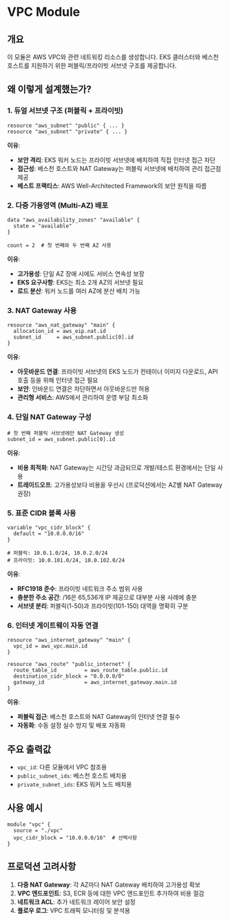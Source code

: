# VPC Module

## 개요
이 모듈은 AWS VPC와 관련 네트워킹 리소스를 생성합니다. EKS 클러스터와 베스천 호스트를 지원하기 위한 퍼블릭/프라이빗 서브넷 구조를 제공합니다.

## 왜 이렇게 설계했는가?

### 1. 듀얼 서브넷 구조 (퍼블릭 + 프라이빗)
```hcl
resource "aws_subnet" "public" { ... }
resource "aws_subnet" "private" { ... }
```

**이유**: 
- **보안 격리**: EKS 워커 노드는 프라이빗 서브넷에 배치하여 직접 인터넷 접근 차단
- **접근성**: 베스천 호스트와 NAT Gateway는 퍼블릭 서브넷에 배치하여 관리 접근점 제공
- **베스트 프랙티스**: AWS Well-Architected Framework의 보안 원칙을 따름

### 2. 다중 가용영역 (Multi-AZ) 배포
```hcl
data "aws_availability_zones" "available" {
  state = "available"
}

count = 2  # 첫 번째와 두 번째 AZ 사용
```

**이유**:
- **고가용성**: 단일 AZ 장애 시에도 서비스 연속성 보장
- **EKS 요구사항**: EKS는 최소 2개 AZ의 서브넷 필요
- **로드 분산**: 워커 노드를 여러 AZ에 분산 배치 가능

### 3. NAT Gateway 사용
```hcl
resource "aws_nat_gateway" "main" {
  allocation_id = aws_eip.nat.id
  subnet_id     = aws_subnet.public[0].id
}
```

**이유**:
- **아웃바운드 연결**: 프라이빗 서브넷의 EKS 노드가 컨테이너 이미지 다운로드, API 호출 등을 위해 인터넷 접근 필요
- **보안**: 인바운드 연결은 차단하면서 아웃바운드만 허용
- **관리형 서비스**: AWS에서 관리하여 운영 부담 최소화

### 4. 단일 NAT Gateway 구성
```hcl
# 첫 번째 퍼블릭 서브넷에만 NAT Gateway 생성
subnet_id = aws_subnet.public[0].id
```

**이유**:
- **비용 최적화**: NAT Gateway는 시간당 과금되므로 개발/테스트 환경에서는 단일 사용
- **트레이드오프**: 고가용성보다 비용을 우선시 (프로덕션에서는 AZ별 NAT Gateway 권장)

### 5. 표준 CIDR 블록 사용
```hcl
variable "vpc_cidr_block" {
  default = "10.0.0.0/16"
}

# 퍼블릭: 10.0.1.0/24, 10.0.2.0/24
# 프라이빗: 10.0.101.0/24, 10.0.102.0/24
```

**이유**:
- **RFC1918 준수**: 프라이빗 네트워크 주소 범위 사용
- **충분한 주소 공간**: /16은 65,536개 IP 제공으로 대부분 사용 사례에 충분
- **서브넷 분리**: 퍼블릭(1-50)과 프라이빗(101-150) 대역을 명확히 구분

### 6. 인터넷 게이트웨이 자동 연결
```hcl
resource "aws_internet_gateway" "main" {
  vpc_id = aws_vpc.main.id
}

resource "aws_route" "public_internet" {
  route_table_id         = aws_route_table.public.id
  destination_cidr_block = "0.0.0.0/0"
  gateway_id             = aws_internet_gateway.main.id
}
```

**이유**:
- **퍼블릭 접근**: 베스천 호스트와 NAT Gateway의 인터넷 연결 필수
- **자동화**: 수동 설정 실수 방지 및 배포 자동화

## 주요 출력값

- `vpc_id`: 다른 모듈에서 VPC 참조용
- `public_subnet_ids`: 베스천 호스트 배치용
- `private_subnet_ids`: EKS 워커 노드 배치용

## 사용 예시

```hcl
module "vpc" {
  source = "./vpc"
  vpc_cidr_block = "10.0.0.0/16"  # 선택사항
}
```

## 프로덕션 고려사항

1. **다중 NAT Gateway**: 각 AZ마다 NAT Gateway 배치하여 고가용성 확보
2. **VPC 엔드포인트**: S3, ECR 등에 대한 VPC 엔드포인트 추가하여 비용 절감
3. **네트워크 ACL**: 추가 네트워크 레이어 보안 설정
4. **플로우 로그**: VPC 트래픽 모니터링 및 분석용